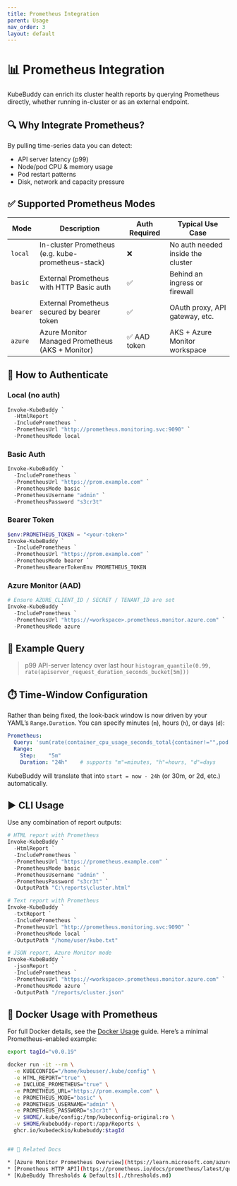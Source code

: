 ```yaml
---
title: Prometheus Integration
parent: Usage
nav_order: 3
layout: default
---
```


# 📊 Prometheus Integration

KubeBuddy can enrich its cluster health reports by querying Prometheus directly, whether running in-cluster or as an external endpoint.

## 🔍 Why Integrate Prometheus?

By pulling time-series data you can detect:

- API server latency (p99)  
- Node/pod CPU & memory usage  
- Pod restart patterns  
- Disk, network and capacity pressure  

## ✅ Supported Prometheus Modes

| Mode     | Description                                           | Auth Required | Typical Use Case                      |
|----------|-------------------------------------------------------|---------------|---------------------------------------|
| `local`  | In-cluster Prometheus (e.g. kube-prometheus-stack)     | ❌            | No auth needed inside the cluster     |
| `basic`  | External Prometheus with HTTP Basic auth              | ✅            | Behind an ingress or firewall         |
| `bearer` | External Prometheus secured by bearer token           | ✅            | OAuth proxy, API gateway, etc.        |
| `azure`  | Azure Monitor Managed Prometheus (AKS + Monitor)      | ✅ AAD token  | AKS + Azure Monitor workspace         |

## 🔐 How to Authenticate

### Local (no auth)
```powershell
Invoke-KubeBuddy `
  -HtmlReport `
  -IncludePrometheus `
  -PrometheusUrl "http://prometheus.monitoring.svc:9090" `
  -PrometheusMode local
````

### Basic Auth

```powershell
Invoke-KubeBuddy `
  -IncludePrometheus `
  -PrometheusUrl "https://prom.example.com" `
  -PrometheusMode basic `
  -PrometheusUsername "admin" `
  -PrometheusPassword "s3cr3t"
```

### Bearer Token

```powershell
$env:PROMETHEUS_TOKEN = "<your-token>"
Invoke-KubeBuddy `
  -IncludePrometheus `
  -PrometheusUrl "https://prom.example.com" `
  -PrometheusMode bearer `
  -PrometheusBearerTokenEnv PROMETHEUS_TOKEN
```

### Azure Monitor (AAD)

```powershell
# Ensure AZURE_CLIENT_ID / SECRET / TENANT_ID are set
Invoke-KubeBuddy `
  -IncludePrometheus `
  -PrometheusUrl "https://<workspace>.prometheus.monitor.azure.com" `
  -PrometheusMode azure
```

## 🧪 Example Query

> p99 API-server latency over last hour
> `histogram_quantile(0.99, rate(apiserver_request_duration_seconds_bucket[5m]))`


## ⏱️ Time-Window Configuration

Rather than being fixed, the look-back window is now driven by your YAML’s `Range.Duration`. You can specify minutes (`m`), hours (`h`), or days (`d`):

```yaml
Prometheus:
  Query: 'sum(rate(container_cpu_usage_seconds_total{container!="",pod!=""}[5m])) by (pod)'
  Range:
    Step:    "5m"
    Duration: "24h"    # supports "m"=minutes, "h"=hours, "d"=days
```

KubeBuddy will translate that into `start = now - 24h` (or 30m, or 2d, etc.) automatically.


## ▶️ CLI Usage

Use any combination of report outputs:

```powershell
# HTML report with Prometheus
Invoke-KubeBuddy `
  -HtmlReport `
  -IncludePrometheus `
  -PrometheusUrl "https://prometheus.example.com" `
  -PrometheusMode basic `
  -PrometheusUsername "admin" `
  -PrometheusPassword "s3cr3t" `
  -OutputPath "C:\reports\cluster.html"
```

```powershell
# Text report with Prometheus
Invoke-KubeBuddy `
  -txtReport `
  -IncludePrometheus `
  -PrometheusUrl "http://prometheus.monitoring.svc:9090" `
  -PrometheusMode local `
  -OutputPath "/home/user/kube.txt"
```

```powershell
# JSON report, Azure Monitor mode
Invoke-KubeBuddy `
  -jsonReport `
  -IncludePrometheus `
  -PrometheusUrl "https://<workspace>.prometheus.monitor.azure.com" `
  -PrometheusMode azure `
  -OutputPath "/reports/cluster.json"
```

## 🐳 Docker Usage with Prometheus

For full Docker details, see the [Docker Usage](docker-usage.md) guide.  Here’s a minimal Prometheus-enabled example:

```bash
export tagId="v0.0.19"

docker run -it --rm \
  -e KUBECONFIG="/home/kubeuser/.kube/config" \
  -e HTML_REPORT="true" \
  -e INCLUDE_PROMETHEUS="true" \
  -e PROMETHEUS_URL="https://prom.example.com" \
  -e PROMETHEUS_MODE="basic" \
  -e PROMETHEUS_USERNAME="admin" \
  -e PROMETHEUS_PASSWORD="s3cr3t" \
  -v $HOME/.kube/config:/tmp/kubeconfig-original:ro \
  -v $HOME/kubebuddy-report:/app/Reports \
  ghcr.io/kubedeckio/kubebuddy:$tagId


## 📘 Related Docs

* [Azure Monitor Prometheus Overview](https://learn.microsoft.com/azure/azure-monitor/prometheus-metrics-overview)
* [Prometheus HTTP API](https://prometheus.io/docs/prometheus/latest/querying/api/)
* [KubeBuddy Thresholds & Defaults](./thresholds.md)